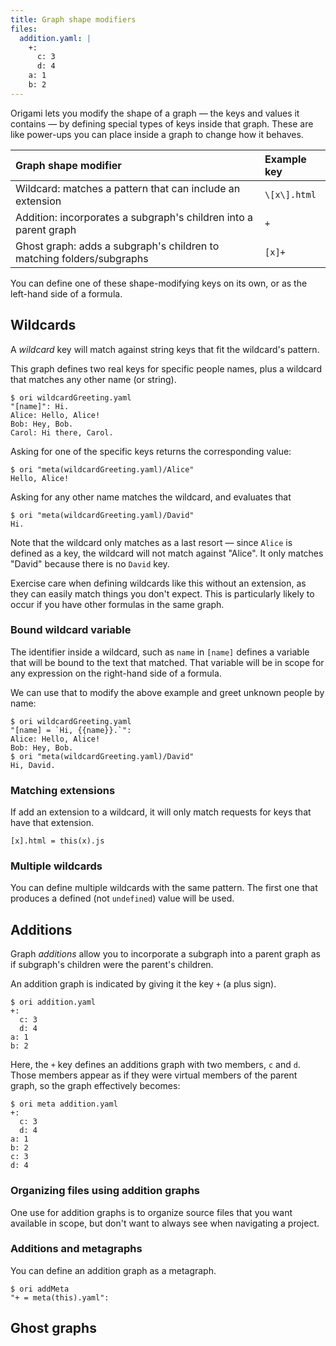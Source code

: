 ```yaml
---
title: Graph shape modifiers
files:
  addition.yaml: |
    +:
      c: 3
      d: 4
    a: 1
    b: 2
---
```


Origami lets you modify the shape of a graph — the keys and values it contains — by defining special types of keys inside that graph. These are like power-ups you can place inside a graph to change how it behaves.

| Graph shape modifier                                                  | Example key  |
| :-------------------------------------------------------------------- | :----------- |
| Wildcard: matches a pattern that can include an extension             | `\[x\].html` |
| Addition: incorporates a subgraph's children into a parent graph      | `+`          |
| Ghost graph: adds a subgraph's children to matching folders/subgraphs | `[x]+`       |

You can define one of these shape-modifying keys on its own, or as the left-hand side of a formula.

## Wildcards

A _wildcard_ key will match against string keys that fit the wildcard's pattern.

This graph defines two real keys for specific people names, plus a wildcard that matches any other name (or string).

```console
$ ori wildcardGreeting.yaml
"[name]": Hi.
Alice: Hello, Alice!
Bob: Hey, Bob.
Carol: Hi there, Carol.
```

Asking for one of the specific keys returns the corresponding value:

```console
$ ori "meta(wildcardGreeting.yaml)/Alice"
Hello, Alice!
```

Asking for any other name matches the wildcard, and evaluates that

```console
$ ori "meta(wildcardGreeting.yaml)/David"
Hi.
```

Note that the wildcard only matches as a last resort — since `Alice` is defined as a key, the wildcard will not match against "Alice". It only matches "David" because there is no `David` key.

Exercise care when defining wildcards like this without an extension, as they can easily match things you don't expect. This is particularly likely to occur if you have other formulas in the same graph.

### Bound wildcard variable

The identifier inside a wildcard, such as `name` in `[name]` defines a variable that will be bound to the text that matched. That variable will be in scope for any expression on the right-hand side of a formula.

We can use that to modify the above example and greet unknown people by name:

```console
$ ori wildcardGreeting.yaml
"[name] = `Hi, {{name}}.`":
Alice: Hello, Alice!
Bob: Hey, Bob.
$ ori "meta(wildcardGreeting.yaml)/David"
Hi, David.
```

### Matching extensions

If add an extension to a wildcard, it will only match requests for keys that have that extension.

```console
[x].html = this(x).js
```

### Multiple wildcards

You can define multiple wildcards with the same pattern. The first one that produces a defined (not `undefined`) value will be used.

## Additions

Graph _additions_ allow you to incorporate a subgraph into a parent graph as if subgraph's children were the parent's children.

An addition graph is indicated by giving it the key `+` (a plus sign).

```console assert: true, path: files
$ ori addition.yaml
+:
  c: 3
  d: 4
a: 1
b: 2
```

Here, the `+` key defines an additions graph with two members, `c` and `d`. Those members appear as if they were virtual members of the parent graph, so the graph effectively becomes:

```console assert: true, path: files
$ ori meta addition.yaml
+:
  c: 3
  d: 4
a: 1
b: 2
c: 3
d: 4
```

### Organizing files using addition graphs

One use for addition graphs is to organize source files that you want available in scope, but don't want to always see when navigating a project.

### Additions and metagraphs

You can define an addition graph as a metagraph.

```console
$ ori addMeta
"+ = meta(this).yaml":
```

## Ghost graphs
